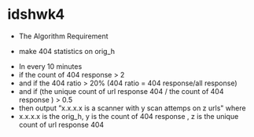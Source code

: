 # idshwk4
* The Algorithm Requirement
 - make 404 statistics on orig_h
* In every 10 minutes
 * if the count of 404 response > 2
 * and if the 404 ratio > 20% (404 ratio = 404 response/all response)
 * and if (the unique count of url response 404 / the count of 404 response ) > 0.5
 * then output ”x.x.x.x is a scanner with y scan attemps on z urls" where 
  * x.x.x.x is the orig_h, y is the count of 404 response , z is the unique count of url response 404
